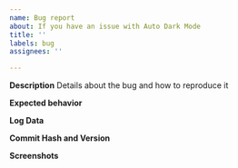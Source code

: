 ```yaml
---
name: Bug report
about: If you have an issue with Auto Dark Mode
title: ''
labels: bug
assignees: ''

---
```


<!-- 
IF YOU ARE ON A BETA BRANCH: 
Make sure you have the latest version before opening an issue! 
Open the App and click on "Check for Updates" on the Settings page!
-->

**Description**
Details about the bug and how to reproduce it
<!-- Give a concise description of what steps/clicks/modifications you made from the beginning, until the issue occurs -->

**Expected behavior**
<!-- Describe what you see. How does that differ from what you expect? -->

**Log Data**
<!-- 
Attach the service.log file
Attach the config.yaml file
They can be found in %AppData%\AutoDarkMode
 -->

**Commit Hash and Version**
<!-- Go to the About Page and provide the version and commit hash -->

**Screenshots**
<!-- If applicable, add screenshots to help explain your problem. -->
